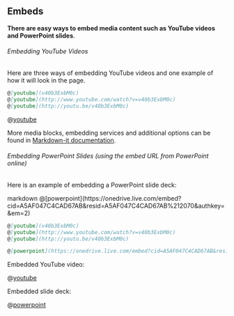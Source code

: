 ## Embeds

**There are easy ways to embed media content such as YouTube videos and PowerPoint slides**.

###### Embedding YouTube Videos

Here are three ways of embedding YouTube videos and one example of how it will look in the page.

<!-- We use outputBox.md instead of codeAndOuput.md as boilerplate, because there are 3 ways to code vs 1 example -->
<include src="outputBox.md" boilerplate >
<variable name="code">

```markdown
@[youtube](v40b3ExbM0c)
@[youtube](http://www.youtube.com/watch?v=v40b3ExbM0c)
@[youtube](http://youtu.be/v40b3ExbM0c)
```
</variable>
<variable name="output">

@[youtube](v40b3ExbM0c)
</variable>
</include>

More media blocks, embedding services and additional options can be found in [Markdown-it documentation](https://github.com/rotorz/markdown-it-block-embed).

###### Embedding PowerPoint Slides (using the embed URL from PowerPoint online)

Here is an example of embedding a PowerPoint slide deck:

<include src="codeAndOutput.md" boilerplate >
<variable name="highlightStyle">markdown</variable>
<variable name="code">
@[powerpoint](https://onedrive.live.com/embed?cid=A5AF047C4CAD67AB&resid=A5AF047C4CAD67AB%212070&authkey=&em=2)
</variable>
</include>

<div id="short" class="d-none">

```markdown
@[youtube](v40b3ExbM0c)
@[youtube](http://www.youtube.com/watch?v=v40b3ExbM0c)
@[youtube](http://youtu.be/v40b3ExbM0c)

@[powerpoint](https://onedrive.live.com/embed?cid=A5AF047C4CAD67AB&resid=A5AF047C4CAD67AB%212070&authkey=&em=2)
```
</div>

<div id="examples" class="d-none">

Embedded YouTube video:

@[youtube](v40b3ExbM0c)

Embedded slide deck:

@[powerpoint](https://onedrive.live.com/embed?cid=A5AF047C4CAD67AB&resid=A5AF047C4CAD67AB%212070&authkey=&em=2)

</div>
